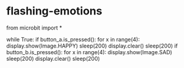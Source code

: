# flashing-emotions
from microbit import *

while True:
    if button_a.is_pressed():
        for x in range(4):
            display.show(Image.HAPPY)
            sleep(200)
            display.clear()
            sleep(200)
    if button_b.is_pressed():
        for x in range(4):
            display.show(Image.SAD)
            sleep(200)
            display.clear()
            sleep(200)
